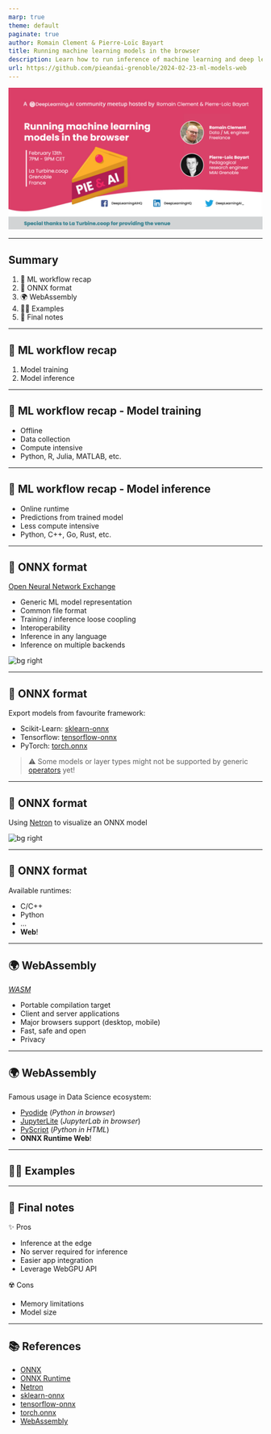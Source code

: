 ```yaml
---
marp: true
theme: default
paginate: true
author: Romain Clement & Pierre-Loïc Bayart
title: Running machine learning models in the browser
description: Learn how to run inference of machine learning and deep learning models locally in the browser
url: https://github.com/pieandai-grenoble/2024-02-23-ml-models-web
---
```


![bg](banner.png)

---

## Summary

1. 🧠 ML workflow recap
2. 🤝 ONNX format
3. 🌍 WebAssembly
4. 🧑‍💻 Examples
5. 🏁 Final notes

---

## 🧠 ML workflow recap

1. Model training
2. Model inference

---

## 🧠 ML workflow recap - Model training

- Offline
- Data collection
- Compute intensive
- Python, R, Julia, MATLAB, etc.

---

## 🧠 ML workflow recap - Model inference

- Online runtime
- Predictions from trained model
- Less compute intensive
- Python, C++, Go, Rust, etc.

---

## 🤝 ONNX format

[Open Neural Network Exchange][onnx]

- Generic ML model representation
- Common file format
- Training / inference loose coopling
- Interoperability
- Inference in any language
- Inference on multiple backends

<!-- TODO: add illustration from model training to generic inference -->
![bg right]()

---

## 🤝 ONNX format

Export models from favourite framework:

- Scikit-Learn: [sklearn-onnx][sklearn-onnx]
- Tensorflow: [tensorflow-onnx][tensorflow-onnx]
- PyTorch: [torch.onnx][torch-onnx]

> ⚠️ Some models or layer types might not be supported by generic [operators][onnx-operators] yet!

---

## 🤝 ONNX format

Using [Netron][netron] to visualize an ONNX model

<!-- TODO: add Netron screenshot of simple model -->
![bg right]()

---

## 🤝 ONNX format

Available runtimes:

* C/C++
* Python
* ...
* **Web**!

---

## 🌍 WebAssembly

[_WASM_][webassembly]

- Portable compilation target
- Client and server applications
- Major browsers support (desktop, mobile)
- Fast, safe and open
- Privacy

---

## 🌍 WebAssembly

Famous usage in Data Science ecosystem:

* [Pyodide][pyodide] (_Python in browser_)
* [JupyterLite][jupyterlite] (_JupyterLab in browser_)
* [PyScript][pyscript] (_Python in HTML_)
* **ONNX Runtime Web**!

---

## 🧑‍💻 Examples

---

## 🏁 Final notes

✨ Pros

- Inference at the edge
- No server required for inference
- Easier app integration
- Leverage WebGPU API

☢️ Cons

- Memory limitations
- Model size

---

## 📚 References

- [ONNX][onnx]
- [ONNX Runtime][onnx-runtime]
- [Netron][netron]
- [sklearn-onnx][sklearn-onnx]
- [tensorflow-onnx][tensorflow-onnx]
- [torch.onnx][torch-onnx]
- [WebAssembly][webassembly]

[onnx]: https://onnx.ai
[onnx-operators]: https://onnx.ai/onnx/operators/
[onnx-runtime]: https://onnxruntime.ai
[netron]: https://netron.app
[sklearn-onnx]: https://onnx.ai/sklearn-onnx/
[tensorflow-onnx]: https://github.com/onnx/tensorflow-onnx
[torch-onnx]: https://pytorch.org/docs/stable/onnx.html
[webassembly]: https://webassembly.org
[pyodide]: https://pyodide.org
[jupyterlite]: https://jupyterlite.readthedocs.io
[pyscript]: https://pyscript.net